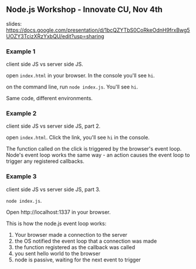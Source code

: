 ## Node.js Workshop - Innovate CU, Nov 4th

slides: https://docs.google.com/presentation/d/1bcQZYTbS0CoRkeOdnH9frxBwg5UOZY3TcizXRzYxbQU/edit?usp=sharing

### Example 1
client side JS vs server side JS.

open `index.html` in your browser. In the console you'll see `hi`.

on the command line, run `node index.js`. You'll see `hi`.

Same code, different environments.

### Example 2
client side JS vs server side JS, part 2.

open `index.html`. Click the link, you'll see `hi` in the console.

The function called on the click is triggered by the browser's event loop. Node's event loop works the same way - an action causes the event loop to trigger any registered callbacks.

### Example 3
client side JS vs server side JS, part 3.

`node index.js`.

Open http://localhost:1337 in your browser.

This is how the node.js event loop works:
1. Your browser made a connection to the server
2. the OS notified the event loop that a connection was made
3. the function registered as the callback was called
4. you sent hello world to the browser
5. node is passive, waiting for the next event to trigger

